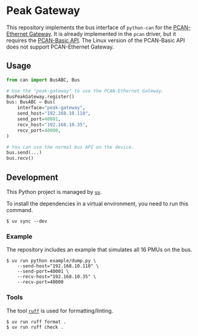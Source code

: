 # Peak Gateway

This repository implements the bus interface of `python-can` for the [PCAN-Ethernet Gateway](https://www.peak-system.com/PCAN-Ethernet-Gateway-DR.330.0.html?&L=1).
It is already implemented in the `pcan` driver, but it requires the [PCAN-Basic API](https://www.peak-system.com/PCAN-Basic.239.0.html?L=1).
The Linux version of the PCAN-Basic API does not support PCAN-Ethernet Gateway.

## Usage

```python
from can import BusABC, Bus

# Use the "peak-gateway" to use the PCAN-Ethernet Gateway.
BusPeakGateway.register()
bus: BusABC = Bus(
    interface="peak-gateway",
    send_host="192.168.10.110",
    send_port=40001,
    recv_host="192.168.10.35",
    recv_port=40000,
)

# You can use the normal bus API on the device.
bus.send(...)
bus.recv()
```

## Development

This Python project is managed by [`uv`](https://docs.astral.sh/uv/).

To install the dependencies in a virtual environment, you need to run this command.

```shell
$ uv sync --dev
```

### Example

The repository includes an example that simulates all 16 PMUs on the bus.

```shell
$ uv run python example/dump.py \
    --send-host="192.168.10.110" \
    --send-port=40001 \
    --recv-host="192.168.10.35" \
    --recv-port=40000
```

### Tools

The tool [`ruff`](https://docs.astral.sh/ruff/) is used for formatting/linting.

```shell
$ uv run ruff format .
$ uv run ruff check .
```